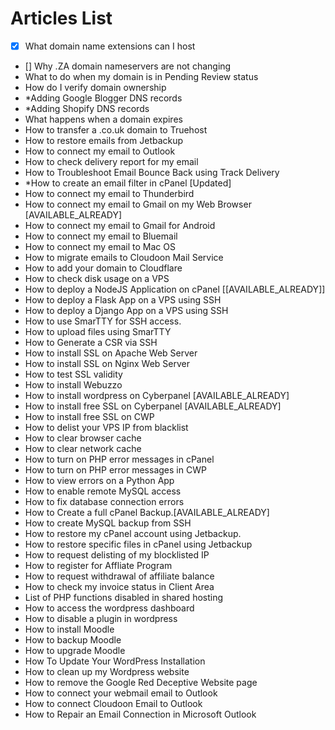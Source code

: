 # Articles List
- [x] What domain name extensions can I host
- [] Why .ZA domain nameservers are not changing
- What to do when my domain is in Pending Review status
- How do I verify domain ownership
- *Adding Google Blogger DNS records
- *Adding Shopify DNS records
- What happens when a domain expires
- How to transfer a .co.uk domain to Truehost
- How to restore emails from Jetbackup
- How to connect my email to Outlook
- How to check delivery report for my email
- How to Troubleshoot Email Bounce Back using Track Delivery
- *How to create an email filter in cPanel [Updated]
- How to connect my email to Thunderbird
- How to connect my email to Gmail on my Web Browser [AVAILABLE_ALREADY]
- How to connect my email to Gmail for Android
- How to connect my email to Bluemail
- How to connect my email to Mac OS
- How to migrate emails to Cloudoon Mail Service
- How to add your domain to Cloudflare
- How to check disk usage on a VPS
- How to deploy a NodeJS Application on cPanel [[AVAILABLE_ALREADY]]
- How to deploy a Flask App on a VPS using SSH
- How to deploy a Django App on a VPS using SSH
- How to use SmarTTY for SSH access.
- How to upload files using SmarTTY
- How to Generate a CSR via SSH
- How to install SSL on Apache Web Server
- How to install SSL on Nginx Web Server
- How to test SSL validity
- How to install Webuzzo
- How to install wordpress on Cyberpanel [AVAILABLE_ALREADY]
- How to install free SSL on Cyberpanel [AVAILABLE_ALREADY]
- How to install free SSL on CWP
- How to delist your VPS IP from blacklist
- How to clear browser cache
- How to clear network cache
- How to turn on PHP error messages in cPanel
- How to turn on PHP error messages in CWP
- How to view errors on a Python App
- How to enable remote MySQL access
- How to fix database connection errors
- How to Create a full cPanel Backup.[AVAILABLE_ALREADY]
- How to create MySQL backup from SSH
- How to restore my cPanel account using Jetbackup.
- How to restore specific files in cPanel using Jetbackup
- How to request delisting of my blocklisted IP
- How to register for Affliate Program
- How to request withdrawal of affiliate balance
- How to check my invoice status in Client Area
- List of PHP functions disabled in shared hosting
- How to access the wordpress dashboard
- How to disable a plugin in wordpress
- How to install Moodle
- How to backup Moodle
- How to upgrade Moodle 
- How To Update Your WordPress Installation
- How to clean up my Wordpress website
- How to remove the Google Red Deceptive Website page
- How to connect your webmail email to Outlook
- How to connect Cloudoon Email to Outlook
- How to Repair an Email Connection in Microsoft Outlook
